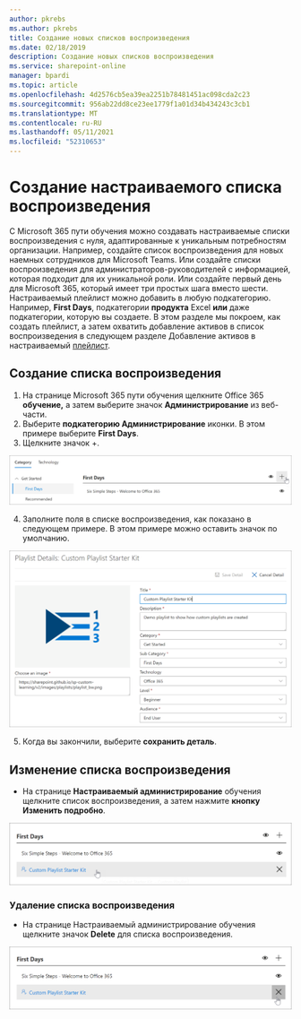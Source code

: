 ```yaml
---
author: pkrebs
ms.author: pkrebs
title: Создание новых списков воспроизведения
ms.date: 02/18/2019
description: Создание новых списков воспроизведения
ms.service: sharepoint-online
manager: bpardi
ms.topic: article
ms.openlocfilehash: 4d2576cb5ea39ea2251b78481451ac098cda2c23
ms.sourcegitcommit: 956ab22dd8ce23ee1779f1a01d34b434243c3cb1
ms.translationtype: MT
ms.contentlocale: ru-RU
ms.lasthandoff: 05/11/2021
ms.locfileid: "52310653"
---
```

# <a name="create-a-custom-playlist"></a>Создание настраиваемого списка воспроизведения

С Microsoft 365 пути обучения можно создавать настраиваемые списки воспроизведения с нуля, адаптированные к уникальным потребностям организации. Например, создайте список воспроизведения для новых наемных сотрудников для Microsoft Teams. Или создайте списки воспроизведения для администраторов-руководителей с информацией, которая подходит для их уникальной роли. Или создайте первый день для Microsoft 365, который имеет три простых шага вместо шести. Настраиваемый плейлист можно добавить в любую подкатегорию. Например, **First Days**, подкатегории **продукта** Excel **или** даже подкатегории, которую вы создаете. В этом разделе мы покроем, как создать плейлист, а затем охватить добавление активов в список воспроизведения в следующем разделе Добавление активов в настраиваемый [плейлист](custom_addassets.md).

## <a name="create-a-playlist"></a>Создание списка воспроизведения 

1. На странице Microsoft 365 пути  обучения щелкните Office 365 **обучение,** а затем выберите значок **Администрирование** из веб-части. 
2. Выберите **подкатегорию Администрирование** иконки. В этом примере выберите **First Days**.  
3. Щелкните значок +.  

![cg-newplaylistbtn.png](media/cg-newplaylistbtn.png)

4.  Заполните поля в списке воспроизведения, как показано в следующем примере. В этом примере можно оставить значок по умолчанию. 

![cg-newplaylistdetails.png](media/cg-newplaylistdetails.png)

5.  Когда вы закончили, выберите **сохранить деталь**. 

## <a name="edit-a-playlist"></a>Изменение списка воспроизведения

- На странице **Настраиваемый администрирование** обучения щелкните список воспроизведения, а затем нажмите **кнопку Изменить подробно**.  

![cg-editplaylist.png](media/cg-editplaylist.png)

### <a name="delete-a-playlist"></a>Удаление списка воспроизведения

- На странице Настраиваемый администрирование обучения щелкните значок **Delete** для списка воспроизведения.  

![cg-deleteplaylist.png](media/cg-deleteplaylist.png)